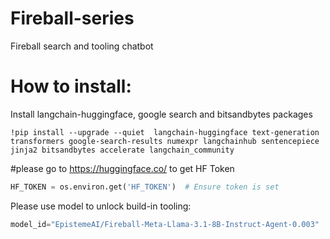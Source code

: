 # Fireball-series
Fireball search and tooling chatbot

# How to install: 

Install langchain-huggingface, google search and bitsandbytes packages
```shell
!pip install --upgrade --quiet  langchain-huggingface text-generation transformers google-search-results numexpr langchainhub sentencepiece jinja2 bitsandbytes accelerate langchain_community
```

#please go to https://huggingface.co/ to get HF Token

```python
HF_TOKEN = os.environ.get('HF_TOKEN')  # Ensure token is set
```

Please use model to unlock build-in tooling: 

```python
model_id="EpistemeAI/Fireball-Meta-Llama-3.1-8B-Instruct-Agent-0.003"
```

